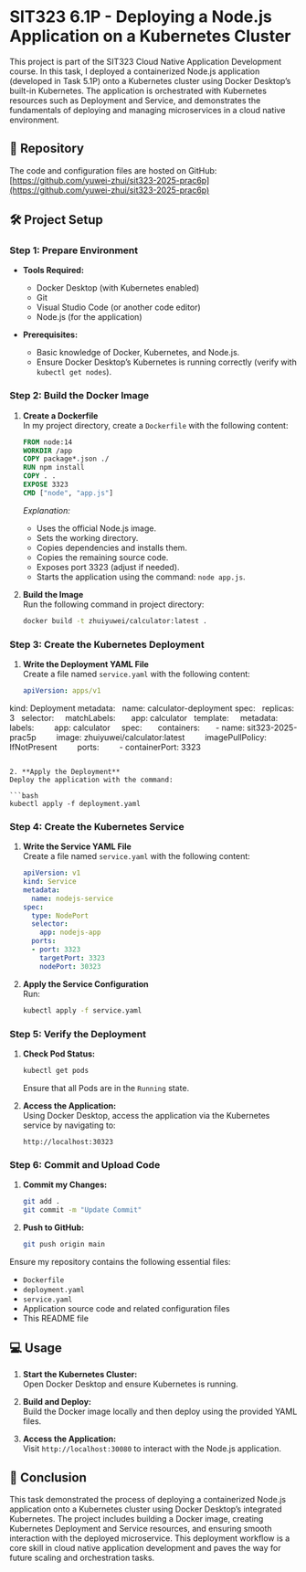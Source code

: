 # SIT323 6.1P - Deploying a Node.js Application on a Kubernetes Cluster

This project is part of the SIT323 Cloud Native Application Development course. In this task, I deployed a containerized Node.js application (developed in Task 5.1P) onto a Kubernetes cluster using Docker Desktop’s built-in Kubernetes. The application is orchestrated with Kubernetes resources such as Deployment and Service, and demonstrates the fundamentals of deploying and managing microservices in a cloud native environment.

## 📂 Repository

The code and configuration files are hosted on GitHub:  
[https://github.com/yuwei-zhui/sit323-2025-prac6p](https://github.com/yuwei-zhui/sit323-2025-prac6p)

## 🛠️ Project Setup

### Step 1: Prepare Environment

- **Tools Required:**
  - Docker Desktop (with Kubernetes enabled)
  - Git
  - Visual Studio Code (or another code editor)
  - Node.js (for the application)
  
- **Prerequisites:**
  - Basic knowledge of Docker, Kubernetes, and Node.js.
  - Ensure Docker Desktop’s Kubernetes is running correctly (verify with `kubectl get nodes`).

### Step 2: Build the Docker Image

1. **Create a Dockerfile**  
   In my project directory, create a `Dockerfile` with the following content:

   ```dockerfile
   FROM node:14
   WORKDIR /app
   COPY package*.json ./
   RUN npm install
   COPY . .
   EXPOSE 3323
   CMD ["node", "app.js"]
   ```

   *Explanation:*  
   - Uses the official Node.js image.
   - Sets the working directory.
   - Copies dependencies and installs them.
   - Copies the remaining source code.
   - Exposes port 3323 (adjust if needed).
   - Starts the application using the command: `node app.js`.

2. **Build the Image**  
   Run the following command in project directory:

   ```bash
   docker build -t zhuiyuwei/calculator:latest .
   ```

### Step 3: Create the Kubernetes Deployment

1. **Write the Deployment YAML File**  
   Create a file named `service.yaml` with the following content:

   ```yaml
   apiVersion: apps/v1
kind: Deployment
metadata:
  name: calculator-deployment
spec:
  replicas: 3
  selector:
    matchLabels:
      app: calculator
  template:
    metadata:
      labels:
        app: calculator
    spec:
      containers:
      - name: sit323-2025-prac5p
        image: zhuiyuwei/calculator:latest
        imagePullPolicy: IfNotPresent
        ports:
        - containerPort: 3323
   ```

2. **Apply the Deployment**  
   Deploy the application with the command:

   ```bash
   kubectl apply -f deployment.yaml
   ```

### Step 4: Create the Kubernetes Service

1. **Write the Service YAML File**  
   Create a file named `service.yaml` with the following content:

   ```yaml
   apiVersion: v1
   kind: Service
   metadata:
     name: nodejs-service
   spec:
     type: NodePort
     selector:
       app: nodejs-app
     ports:
     - port: 3323
       targetPort: 3323
       nodePort: 30323
   ```

2. **Apply the Service Configuration**  
   Run:

   ```bash
   kubectl apply -f service.yaml
   ```

### Step 5: Verify the Deployment

1. **Check Pod Status:**

   ```bash
   kubectl get pods
   ```

   Ensure that all Pods are in the `Running` state.

2. **Access the Application:**  
   Using Docker Desktop, access the application via the Kubernetes service by navigating to:

   ```
   http://localhost:30323
   ```


### Step 6: Commit and Upload Code

1. **Commit my Changes:**

   ```bash
   git add .
   git commit -m "Update Commit"
   ```

2. **Push to GitHub:**

   ```bash
   git push origin main
   ```

Ensure my repository contains the following essential files:
- `Dockerfile`
- `deployment.yaml`
- `service.yaml`
- Application source code and related configuration files
- This README file

## 💻 Usage

1. **Start the Kubernetes Cluster:**  
   Open Docker Desktop and ensure Kubernetes is running.

2. **Build and Deploy:**  
   Build the Docker image locally and then deploy using the provided YAML files.
  
3. **Access the Application:**  
   Visit `http://localhost:30080` to interact with the Node.js application.

## 📕 Conclusion

This task demonstrated the process of deploying a containerized Node.js application onto a Kubernetes cluster using Docker Desktop’s integrated Kubernetes. The project includes building a Docker image, creating Kubernetes Deployment and Service resources, and ensuring smooth interaction with the deployed microservice. This deployment workflow is a core skill in cloud native application development and paves the way for future scaling and orchestration tasks.
